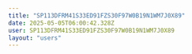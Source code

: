 ```yaml
---
title: "SP113DFRM41S33ED91FZS30F97W0B19N1WM7J0X89"
date: 2025-05-05T06:00:42.328Z
user: SP113DFRM41S33ED91FZS30F97W0B19N1WM7J0X89
layout: "users"
---
```

    